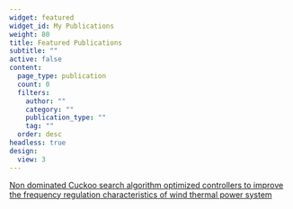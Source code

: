```yaml
---
widget: featured
widget_id: My Publications
weight: 80
title: Featured Publications
subtitle: ""
active: false
content:
  page_type: publication
  count: 0
  filters:
    author: ""
    category: ""
    publication_type: ""
    tag: ""
  order: desc
headless: true
design:
  view: 3
---
```

[Non dominated Cuckoo search algorithm optimized controllers to improve the frequency regulation characteristics of wind thermal power system](https://www.researchgate.net/journal/Engineering-Science-and-Technology-an-International-Journal-2215-0986)